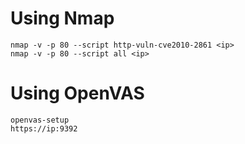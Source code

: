 # Using Nmap
```
nmap -v -p 80 --script http-vuln-cve2010-2861 <ip>
nmap -v -p 80 --script all <ip>
```

# Using OpenVAS
```
openvas-setup
https://ip:9392
```
